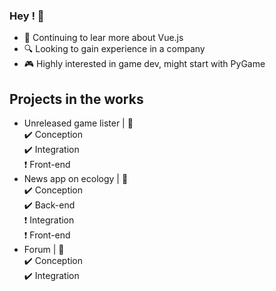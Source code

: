### Hey ! 👋

- 🌱 Continuing to lear more about Vue.js
- 🔍 Looking to gain experience in a company
- 🎮 Highly interested in game dev, might start with PyGame

## Projects in the works

- Unreleased game lister | :pencil:
  <br>:heavy_check_mark: Conception
  <br>:heavy_check_mark: Integration
  <br>:heavy_exclamation_mark: Front-end
- News app on ecology | :newspaper:
  <br>:heavy_check_mark: Conception
  <br>:heavy_check_mark: Back-end
  <br>:heavy_exclamation_mark: Integration
  <br>:heavy_exclamation_mark: Front-end
- Forum | :stars:
  <br>:heavy_check_mark: Conception
  <br>:heavy_check_mark: Integration


<!---
Theo-Beaudouin/Theo-Beaudouin is a ✨ special ✨ repository because its `README.md` (this file) appears on your GitHub profile.
You can click the Preview link to take a look at your changes.
--->
